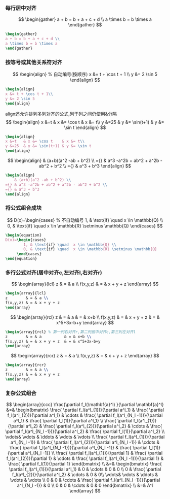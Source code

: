 ### 每行居中对齐
$$
\begin{gather}
a + b = b + a + c + d \\
a \times b = b \times a 
\end{gather}
$$
```Latex
\begin{gather}
a + b = b + a + c + d \\
a \times b = b \times a
\end{gather}
```


### 按等号或其他关系符对齐
$$
\begin{align}  % 自动编号(按顺序)
x &= t + \cos t + 1 \\
y &= 2 \sin 5
\end{align}
$$
```Latex
\begin{align}
x &= t + \cos t + 1\\
y &= 2 \sin 5
\end{align}
```

align还允许排列多列对齐的公式,列于列之间仍使用&分隔
$$
\begin{align}
x &=t   & x &= \cos t    & x &= t\\
y &=25  & y &= \sin(t+1) & y &= \sin t 
\end{align}
$$
```Latex
\begin{align}
x &=t   & x &= \cos t    & x &= t\\
y &=25  & y &= \sin(t+1) & y &= \sin t 
\end{align}
```

$$
\begin{align}
	& (a+b)(a^2 -ab + b^2) \\
={} & a^3 -a^2b + ab^2 + a^2b - ab^2 + b^2 \\ 
={} & a^3 + b^3
\end{align}
$$
```Latex
\begin{align}
	& (a+b)(a^2 -ab + b^2) \\
={} & a^3 -a^2b + ab^2 + a^2b - ab^2 + b^2 \\
={} & a^3 + b^3
\end{align}
```

### 将公式组合成块
$$
D(x)=\begin{cases}  % 不自动编号
		1, & \text{if} \quad x \in \mathbb{Q} \\
        0, & \text{if} \quad  x \in \mathbb{R} \setminus \mathbb{Q}
     \end{cases}
$$
```Latex
\begin{equation}
D(x)=\begin{cases}
		1, & \text{if} \quad  x \in \mathbb{Q} \\
        0, & \text{if} \quad  x \in \mathbb{R} \setminus \mathbb{Q}
     \end{cases}
\end{equation}
```


###  多行公式对齐(居中对齐c,左对齐l,右对齐r)
$$
\begin{array}{lcl}
z        & = & a \\
f(x,y,z) & = & x + y + z 
\end{array}
$$
```Latex
\begin{array}{lcl}
z        & = & a \\
f(x,y,z) & = & x + y + z 
\end{array}
```
$$
\begin{array}{rcl}
z        & = & a          & = & x+b \\
f(x,y,z) & = & x + y + z  & = & x^5+3x-b+y  
\end{array}
$$
```Latex
\begin{array}{rcl} % 第一列右对齐r,第二列居中对齐c,第三列左对齐l 
z        & = & a          & = & x+b \\
f(x,y,z) & = & x + y + z  & = & x^5+3x-b+y  
\end{array}
```
$$
\begin{array}{rcr}
z        & = & a \\
f(x,y,z) & = & x + y + z    
\end{array}
$$
```Latex
\begin{array}{rcr}
z        & = & a \\
f(x,y,z) & = & x + y + z    
\end{array}
```


### 复杂公式组合

$$
\begin{array}{ccc}
\frac{\partial f_l(\mathbf{a}^l) }{\partial \mathbf{a}^l} &=&
\begin{bmatrix}
\frac{ \partial f_l(a^l_{1})}{\partial a^l_1} & \frac{ \partial f_l(a^l_{2})}{\partial a^l_1} & \cdots & \frac{ \partial f_l(a^l_{N_l -1})}{\partial a^l_1} & \frac{ \partial f_l(1)}{\partial a^l_1} \\
\frac{ \partial f_l(a^l_{1})}{\partial a^l_2} & \frac{ \partial f_l(a^l_{2})}{\partial a^l_2} & \cdots & \frac{ \partial f_l(a^l_{N_l -1})}{\partial a^l_2} & \frac{ \partial f_l(1)}{\partial a^l_2} \\
\vdots& \vdots & \ddots & \vdots & \vdots \\
\frac{ \partial f_l(a^l_{1})}{\partial a^l_{N_l -1}} & \frac{ \partial f_l(a^l_{2})}{\partial a^l_{N_l -1}} & \cdots & \frac{ \partial f_l(a^l_{N_l -1})}{\partial a^l_{N_l -1}} & \frac{ \partial f_l(1)}{\partial a^l_{N_l -1}} \\
\frac{ \partial f_l(a^l_{1})}{\partial 1} & \frac{ \partial f_l(a^l_{2})}{\partial 1} & \cdots & \frac{ \partial f_l(a^l_{N_l -1})}{\partial 1} & \frac{ \partial f_l(1)}{\partial 1}
\end{bmatrix} \\
		&=&
\begin{bmatrix}
\frac{ \partial f_l(a^l_{1})}{\partial a^l_1} & 0 & \cdots & 0 & 0 \\
0 & \frac{ \partial f_l(a^l_{2})}{\partial a^l_2} & \cdots & 0 & 0\\
\vdots& \vdots & \ddots & \vdots & \vdots \\
0 & 0 & \cdots & \frac{ \partial f_l(a^l_{N_l -1})}{\partial a^l_{N_l -1}} & 0 \\
0 & 0 & \cdots & 0 & 0
\end{bmatrix} \\
    &=& A^l 
\end{array}
$$
